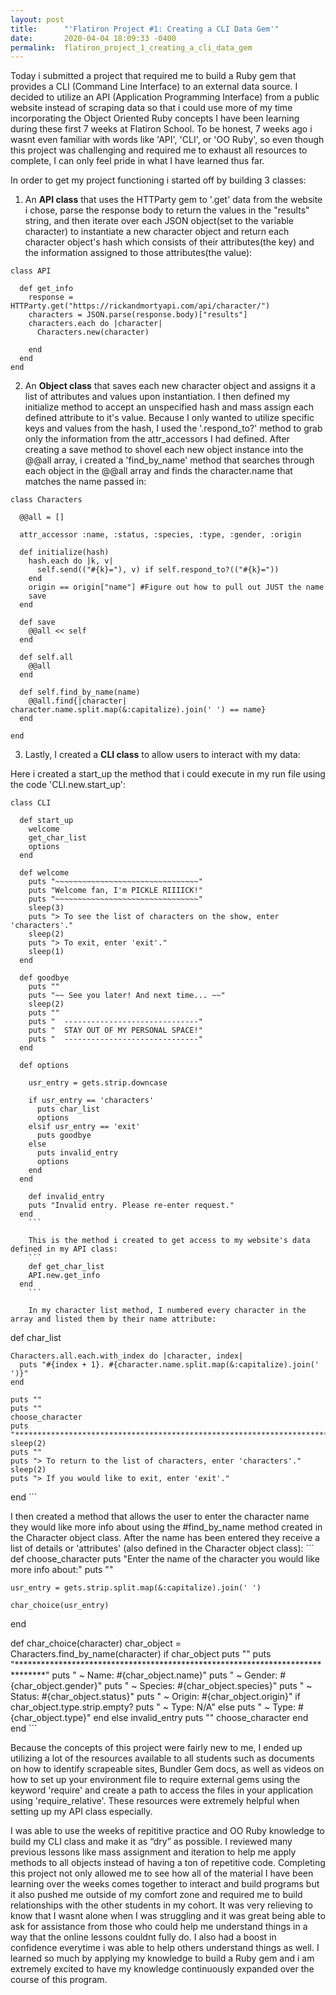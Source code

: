```yaml
---
layout: post
title:      "'Flatiron Project #1: Creating a CLI Data Gem'"
date:       2020-04-04 18:09:33 -0400
permalink:  flatiron_project_1_creating_a_cli_data_gem
---
```



Today i submitted a project that required me to build a Ruby gem that provides a CLI (Command Line Interface) to an external data source. I decided to utilize an API (Application Programming Interface) from a public website instead of scraping data  so that i could use more of my time incorporating the Object Oriented Ruby concepts I have been learning during these first 7 weeks at Flatiron School. To be honest, 7 weeks ago i wasnt even familiar with words like 'API', 'CLI', or 'OO Ruby', so even though this project was challenging and required me to exhaust all resources to complete, I can only feel pride in what I have learned thus far.

In order to get my project functioning i started off by building 3 classes:

1) An **API class** that uses the HTTParty gem to '.get' data from the website i chose, parse the response body to return the values in the "results" string, and then iterate over each JSON object(set to the variable character) to instantiate a new character object and return each character object's hash which consists of their attributes(the key) and the information assigned to those attributes(the value):
```
class API
  
  def get_info
    response = HTTParty.get("https://rickandmortyapi.com/api/character/")
    characters = JSON.parse(response.body)["results"]
    characters.each do |character|
      Characters.new(character)
    
    end 
  end 
end 
```

2) An **Object class** that saves each new character object and assigns it a list of attributes and values upon instantiation. I then defined my initialize method to accept an unspecified hash and mass assign each defined attribute to it's value. Because I only wanted to utilize specific keys and values from the hash, I used the '.respond_to?' method to grab only the information from the attr_accessors I had defined. After creating a save method to shovel each new object instance into the @@all array, i created a 'find_by_name' method that searches through each object in the @@all array and finds the character.name that matches the name passed in:
```
class Characters

  @@all = []
  
  attr_accessor :name, :status, :species, :type, :gender, :origin
  
  def initialize(hash)
    hash.each do |k, v|
      self.send(("#{k}="), v) if self.respond_to?(("#{k}=")) 
    end 
    origin == origin["name"] #Figure out how to pull out JUST the name
    save
  end 
  
  def save 
    @@all << self
  end 
  
  def self.all
    @@all
  end 
  
  def self.find_by_name(name)
    @@all.find{|character| character.name.split.map(&:capitalize).join(' ') == name}
  end 
  
end
```

3) Lastly, I created a **CLI class** to allow users to interact with my data: 

Here i created a start_up the method that i could execute in my run file using the code 'CLI.new.start_up':
```
class CLI 
  
  def start_up
    welcome
    get_char_list
    options
  end 
  
  def welcome
    puts "~~~~~~~~~~~~~~~~~~~~~~~~~~~~~~~~"
    puts "Welcome fan, I'm PICKLE RIIIICK!"
    puts "~~~~~~~~~~~~~~~~~~~~~~~~~~~~~~~~"
    sleep(3)
    puts "> To see the list of characters on the show, enter 'characters'."
    sleep(2)
    puts "> To exit, enter 'exit'."
    sleep(1)
  end 
  
  def goodbye
    puts ""
    puts "~~ See you later! And next time... ~~"
    sleep(2)
    puts ""
    puts "  ------------------------------"
    puts "  STAY OUT OF MY PERSONAL SPACE!"
    puts "  ------------------------------"
  end
	
  def options
    
    usr_entry = gets.strip.downcase
    
    if usr_entry == 'characters'
      puts char_list
      options 
    elsif usr_entry == 'exit'
      puts goodbye
    else 
      puts invalid_entry
      options 
    end
  end 
	
	def invalid_entry
    puts "Invalid entry. Please re-enter request."
  end 
	```
	
	This is the method i created to get access to my website's data defined in my API class:
	```
	def get_char_list 
    API.new.get_info
  end 
	```
	
	In my character list method, I numbered every character in the array and listed them by their name attribute:
  ```
  def char_list 
    
    Characters.all.each.with_index do |character, index|
      puts "#{index + 1}. #{character.name.split.map(&:capitalize).join(' ')}"
    end 
    
    puts ""
    puts ""
    choose_character
    puts "*******************************************************************************"
    sleep(2)
    puts ""
    puts "> To return to the list of characters, enter 'characters'."
    sleep(2)
    puts "> If you would like to exit, enter 'exit'."
  end 
	```
	
I then created a method that allows the user to enter the character name they would like more info about using the #find_by_name method created in the Character object class. After the name has been entered they receive a list of details or 'attributes' (also defined in the Character object class):
	```
  def choose_character
    puts "Enter the name of the character you would like more info about:"
    puts ""
    
    usr_entry = gets.strip.split.map(&:capitalize).join(' ')
    
    char_choice(usr_entry)
    
  end 
  
  def char_choice(character)
    char_object = Characters.find_by_name(character)
    if char_object
      puts ""
      puts "******************************************************************************"
      puts " ~ Name: #{char_object.name}"
      puts " ~ Gender: #{char_object.gender}"
      puts " ~ Species: #{char_object.species}"
      puts " ~ Status: #{char_object.status}"
      puts " ~ Origin: #{char_object.origin}"
      if char_object.type.strip.empty?
        puts " ~ Type: N/A"
      else
         puts " ~ Type: #{char_object.type}"
       end
    else
      invalid_entry
      puts ""
      choose_character
    end 
  end
	```

Because the concepts of this project were fairly new to me, I ended up utilizing a lot of the resources available to all students such as documents on how to identify scrapeable sites, Bundler Gem docs, as well as videos on how to set up your environment file to require external gems using the keyword 'require' and create a path to access the files in your application using 'require_relative'. These resources were extremely helpful when setting up my API class especially.

I was able to use the weeks of repititive practice and OO Ruby knowledge to build my CLI class and make it as “dry” as possible. I reviewed many previous lessons like mass assignment and iteration to help me apply methods to all objects instead of having a ton of repetitive code. Completing this project not only allowed me to see how all of the material I have been learning over the weeks comes together to interact and build programs but it also pushed me outside of my comfort zone and required me to build relationships with the other students in my cohort. It was very relieving to know that I wasnt alone when I was struggling and it was great being able to ask for assistance from those who could help me understand things in a way that the online lessons couldnt fully do. I also had a boost in confidence everytime i was able to help others understand things as well. I learned so much by applying my knowledge to build a Ruby gem and i am extremely excited to have my knowledge continuously expanded over the course of this program.
